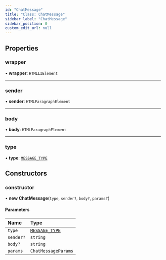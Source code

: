```yaml
---
id: "ChatMessage"
title: "Class: ChatMessage"
sidebar_label: "ChatMessage"
sidebar_position: 0
custom_edit_url: null
---
```


## Properties

### wrapper

• **wrapper**: `HTMLLIElement`

___

### sender

• **sender**: `HTMLParagraphElement`

___

### body

• **body**: `HTMLParagraphElement`

___

### type

• **type**: [`MESSAGE_TYPE`](../modules.md#message_type-126)

## Constructors

### constructor

• **new ChatMessage**(`type`, `sender?`, `body?`, `params?`)

#### Parameters

| Name | Type |
| :------ | :------ |
| `type` | [`MESSAGE_TYPE`](../modules.md#message_type-126) |
| `sender?` | `string` |
| `body?` | `string` |
| `params` | `ChatMessageParams` |
